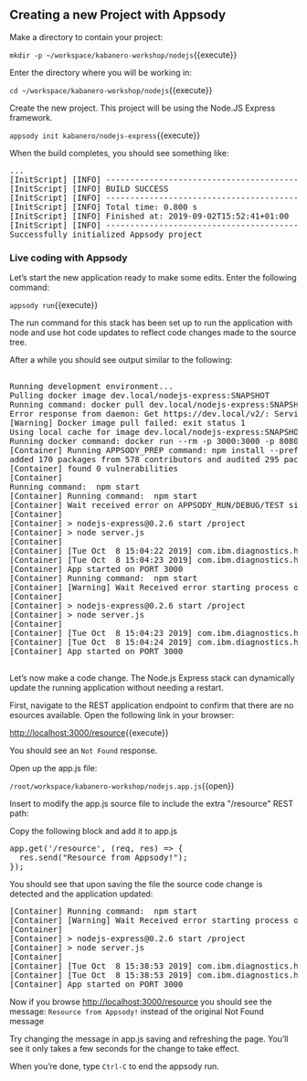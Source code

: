 ## Creating a new Project with Appsody

Make a directory to contain your project:

`mkdir -p ~/workspace/kabanero-workshop/nodejs`{{execute}}

Enter the directory where you will be working in:

`cd ~/workspace/kabanero-workshop/nodejs`{{execute}}

Create the new project. This project will be using the Node.JS Express framework.

`appsody init kabanero/nodejs-express`{{execute}}

When the build completes, you should see something like:

<pre>
...
[InitScript] [INFO] ------------------------------------------------------------------------
[InitScript] [INFO] BUILD SUCCESS
[InitScript] [INFO] ------------------------------------------------------------------------
[InitScript] [INFO] Total time: 0.800 s
[InitScript] [INFO] Finished at: 2019-09-02T15:52:41+01:00
[InitScript] [INFO] ------------------------------------------------------------------------
Successfully initialized Appsody project
</pre>

### Live coding with Appsody

Let’s start the new application ready to make some edits. Enter the following command:

`appsody run`{{execute}}

The run command for this stack has been set up to run the application with node and use hot code updates to reflect code changes made to the source tree.

After a while you should see output similar to the following:

<pre>

Running development environment...
Pulling docker image dev.local/nodejs-express:SNAPSHOT
Running command: docker pull dev.local/nodejs-express:SNAPSHOT
Error response from daemon: Get https://dev.local/v2/: Service Unavailable
[Warning] Docker image pull failed: exit status 1
Using local cache for image dev.local/nodejs-express:SNAPSHOT
Running docker command: docker run --rm -p 3000:3000 -p 8080:8080 -p 9229:9229 --name node-js-dev -v /Users/nastacio/workspace/kabanero-workshop/nodejs/:/project/user-app -v node-js-deps:/project/user-app/node_modules -v /Users/nastacio/.appsody/appsody-controller:/appsody/appsody-controller -t --entrypoint /appsody/appsody-controller dev.local/nodejs-express:SNAPSHOT --mode=run
[Container] Running APPSODY_PREP command: npm install --prefix user-app
added 170 packages from 578 contributors and audited 295 packages in 3.639s
[Container] found 0 vulnerabilities
[Container]
Running command:  npm start
[Container] Running command:  npm start
[Container] Wait received error on APPSODY_RUN/DEBUG/TEST signal: interrupt
[Container]
[Container] > nodejs-express@0.2.6 start /project
[Container] > node server.js
[Container]
[Container] [Tue Oct  8 15:04:22 2019] com.ibm.diagnostics.healthcenter.loader INFO: Node Application Metrics 5.0.5.201910032155 (Agent Core 4.0.5)
[Container] [Tue Oct  8 15:04:23 2019] com.ibm.diagnostics.healthcenter.mqtt INFO: Connecting to broker localhost:1883
[Container] App started on PORT 3000
[Container] Running command:  npm start
[Container] [Warning] Wait Received error starting process of type APPSODY_RUN/DEBUG/TEST_ON_CHANGE while running command: npm start error received was: signal: interrupt
[Container]
[Container] > nodejs-express@0.2.6 start /project
[Container] > node server.js
[Container]
[Container] [Tue Oct  8 15:04:23 2019] com.ibm.diagnostics.healthcenter.loader INFO: Node Application Metrics 5.0.5.201910032155 (Agent Core 4.0.5)
[Container] [Tue Oct  8 15:04:24 2019] com.ibm.diagnostics.healthcenter.mqtt INFO: Connecting to broker localhost:1883
[Container] App started on PORT 3000

</pre>

Let’s now make a code change. The Node.js Express stack can dynamically update the running application without needing a restart.

First, navigate to the REST application endpoint to confirm that there are no esources available. Open the following link in your browser:


<a href="https://[[HOST_SUBDOMAIN]]-3000-[[KATACODA_HOST]].environments.katacoda.com/resource"> http://localhost:3000/resource</a>{{execute}}

You should see an `Not Found` response.

Open up the app.js file:

`/root/workspace/kabanero-workshop/nodejs.app.js`{{open}}

Insert to modify the app.js source file to include the extra "/resource" REST path:

Copy the following block and add it to app.js
<pre>
app.get('/resource', (req, res) => {
  res.send("Resource from Appsody!");
});
</pre>

You should see that upon saving the file the source code change is detected and the application updated:

<pre>
[Container] Running command:  npm start
[Container] [Warning] Wait Received error starting process of type APPSODY_RUN/DEBUG/TEST_ON_CHANGE while running command: npm start error received was: signal: interrupt
[Container]
[Container] > nodejs-express@0.2.6 start /project
[Container] > node server.js
[Container]
[Container] [Tue Oct  8 15:38:53 2019] com.ibm.diagnostics.healthcenter.loader INFO: Node Application Metrics 5.0.5.201910032155 (Agent Core 4.0.5)
[Container] [Tue Oct  8 15:38:53 2019] com.ibm.diagnostics.healthcenter.mqtt INFO: Connecting to broker localhost:1883
[Container] App started on PORT 3000
</pre>

Now if you browse <a href="https://[[HOST_SUBDOMAIN]]-3000-[[KATACODA_HOST]].environments.katacoda.com/resource"> http://localhost:3000/resource</a> you should see the message: `Resource from Appsody!` instead of the original Not Found message

Try changing the message in app.js saving and refreshing the page. You’ll see it only takes a few seconds for the change to take effect.

When you’re done, type `Ctrl-C` to end the appsody run.



